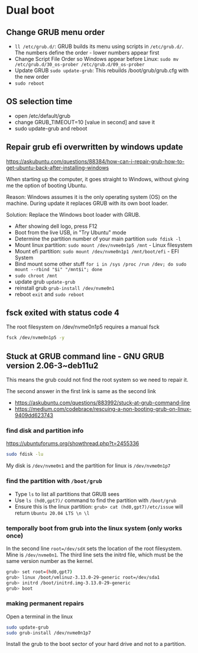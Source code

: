 # Dual boot

## Change GRUB menu order
- `ll /etc/grub.d/`: GRUB builds its menu using scripts in `/etc/grub.d/`. The numbers define the order - lower numbers appear first
- Change Script File Order so Windows appear before Linux: `sudo mv /etc/grub.d/30_os-prober /etc/grub.d/09_os-prober`
- Update GRUB `sudo update-grub`: This rebuilds /boot/grub/grub.cfg with the new order
- `sudo reboot`

## OS selection time
- open /etc/default/grub
- change GRUB_TIMEOUT=10 [value in second] and save it
- sudo update-grub and reboot

## Repair grub efi overwritten by windows update
https://askubuntu.com/questions/88384/how-can-i-repair-grub-how-to-get-ubuntu-back-after-installing-windows

When starting up the computer, it goes straight to Windows, without giving me the option of booting Ubuntu.

Reason: Windows assumes it is the only operating system (OS) on the machine. During update it replaces GRUB with its own boot loader.

Solution: Replace the Windows boot loader with GRUB.
- After showing dell logo, press F12
- Boot from the live USB, in "Try Ubuntu" mode
- Determine the partition number of your main partition `sudo fdisk -l`
- Mount linux partition: `sudo mount /dev/nvme0n1p5 /mnt` - Linux filesystem
- Mount efi partition: `sudo mount /dev/nvme0n1p1 /mnt/boot/efi` - EFI System
- Bind mount some other stuff `for i in /sys /proc /run /dev; do sudo mount --rbind "$i" "/mnt$i"; done`
- `sudo chroot /mnt`
- update grub `update-grub`
- reinstall grub `grub-install /dev/nvme0n1`
- reboot `exit` and `sudo reboot`

## fsck exited with status code 4
The root filesystem on /dev/nvme0n1p5 requires a manual fsck
```sh
fsck /dev/nvme0n1p5 -y
```

## Stuck at GRUB command line - GNU GRUB version 2.06-3~deb11u2
This means the grub could not find the root system so we need to repair it.

The second answer in the first link is same as the second link
- https://askubuntu.com/questions/883992/stuck-at-grub-command-line
- https://medium.com/codebrace/rescuing-a-non-booting-grub-on-linux-9409dd623743

### find disk and partition info
https://ubuntuforums.org/showthread.php?t=2455336
```sh
sudo fdisk -lu
```
My disk is `/dev/nvme0n1` and the partition for linux is `/dev/nvme0n1p7`

### find the partition with `/boot/grub`
- Type `ls` to list all partitions that GRUB sees
- Use `ls (hd0,gpt7)/` command to find the partition with `/boot/grub`
- Ensure this is the linux partition: `grub> cat (hd0,gpt7)/etc/issue` will return `Ubuntu 20.04 LTS \n \l`

### temporally boot from grub into the linux system (only works once)
In the second line `root=/dev/sdX` sets the location of the root filesystem. Mine is `/dev/nvme0n1`.
The third line sets the initrd file, which must be the same version number as the kernel.
```sh
grub> set root=(hd0,gpt7)
grub> linux /boot/vmlinuz-3.13.0-29-generic root=/dev/sda1
grub> initrd /boot/initrd.img-3.13.0-29-generic
grub> boot
```

### making permanent repairs
Open a terminal in the linux
```sh
sudo update-grub
sudo grub-install /dev/nvme0n1p7
```
Install the grub to the boot sector of your hard drive and not to a partition.

